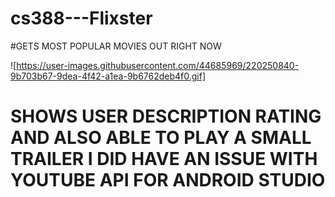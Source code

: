 # cs388---Flixster

#GETS MOST POPULAR MOVIES OUT RIGHT NOW

![https://user-images.githubusercontent.com/44685969/220250840-9b703b67-9dea-4f42-a1ea-9b6762deb4f0.gif]

# SHOWS USER DESCRIPTION RATING AND ALSO ABLE TO PLAY A SMALL TRAILER I DID HAVE AN ISSUE WITH YOUTUBE API FOR ANDROID STUDIO

